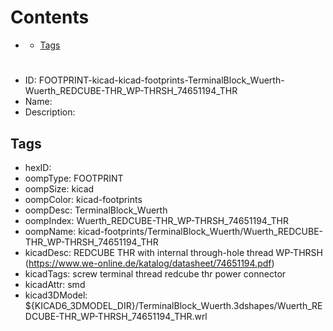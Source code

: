 



Contents
========

* [](#)
	* [Tags](#tags)

# 

- ID: FOOTPRINT-kicad-kicad-footprints-TerminalBlock_Wuerth-Wuerth_REDCUBE-THR_WP-THRSH_74651194_THR
- Name: 
- Description: 

## Tags

- hexID: 
- oompType: FOOTPRINT
- oompSize: kicad
- oompColor: kicad-footprints
- oompDesc: TerminalBlock_Wuerth
- oompIndex: Wuerth_REDCUBE-THR_WP-THRSH_74651194_THR
- oompName: kicad-footprints/TerminalBlock_Wuerth/Wuerth_REDCUBE-THR_WP-THRSH_74651194_THR
- kicadDesc: REDCUBE THR with internal through-hole thread WP-THRSH (https://www.we-online.de/katalog/datasheet/74651194.pdf)
- kicadTags: screw terminal thread redcube thr power connector
- kicadAttr: smd
- kicad3DModel: ${KICAD6_3DMODEL_DIR}/TerminalBlock_Wuerth.3dshapes/Wuerth_REDCUBE-THR_WP-THRSH_74651194_THR.wrl
